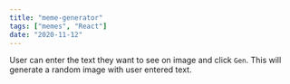 ```yaml
---
title: "meme-generator"
tags: ["memes", "React"]
date: "2020-11-12"
---
```


User can enter the text they want to see on image and click `Gen`. This will generate a random image with user entered text.